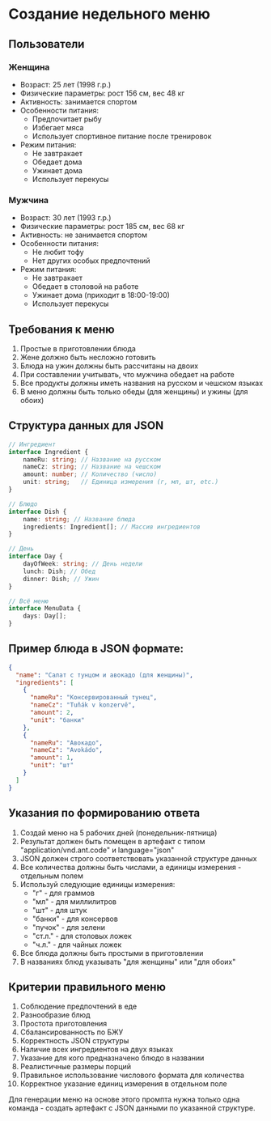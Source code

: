 # Создание недельного меню

## Пользователи

### Женщина
- Возраст: 25 лет (1998 г.р.)
- Физические параметры: рост 156 см, вес 48 кг
- Активность: занимается спортом
- Особенности питания:
    - Предпочитает рыбу
    - Избегает мяса
    - Использует спортивное питание после тренировок
- Режим питания:
    - Не завтракает
    - Обедает дома
    - Ужинает дома
    - Использует перекусы

### Мужчина
- Возраст: 30 лет (1993 г.р.)
- Физические параметры: рост 185 см, вес 68 кг
- Активность: не занимается спортом
- Особенности питания:
    - Не любит тофу
    - Нет других особых предпочтений
- Режим питания:
    - Не завтракает
    - Обедает в столовой на работе
    - Ужинает дома (приходит в 18:00-19:00)
    - Использует перекусы

## Требования к меню
1. Простые в приготовлении блюда
2. Жене должно быть несложно готовить
3. Блюда на ужин должны быть рассчитаны на двоих
4. При составлении учитывать, что мужчина обедает на работе
5. Все продукты должны иметь названия на русском и чешском языках
6. В меню должны быть только обеды (для женщины) и ужины (для обоих)

## Структура данных для JSON
```typescript
// Ингредиент
interface Ingredient {
    nameRu: string; // Название на русском
    nameCz: string; // Название на чешском
    amount: number; // Количество (число)
    unit: string;   // Единица измерения (г, мл, шт, etc.)
}

// Блюдо
interface Dish {
    name: string; // Название блюда
    ingredients: Ingredient[]; // Массив ингредиентов
}

// День
interface Day {
    dayOfWeek: string; // День недели
    lunch: Dish; // Обед
    dinner: Dish; // Ужин
}

// Всё меню
interface MenuData {
    days: Day[];
}
```

## Пример блюда в JSON формате:
```json
{
  "name": "Салат с тунцом и авокадо (для женщины)",
  "ingredients": [
    {
      "nameRu": "Консервированный тунец",
      "nameCz": "Tuňák v konzervě",
      "amount": 2,
      "unit": "банки"
    },
    {
      "nameRu": "Авокадо",
      "nameCz": "Avokádo",
      "amount": 1,
      "unit": "шт"
    }
  ]
}
```

## Указания по формированию ответа
1. Создай меню на 5 рабочих дней (понедельник-пятница)
2. Результат должен быть помещен в артефакт с типом "application/vnd.ant.code" и language="json"
3. JSON должен строго соответствовать указанной структуре данных
4. Все количества должны быть числами, а единицы измерения - отдельным полем
5. Используй следующие единицы измерения:
    - "г" - для граммов
    - "мл" - для миллилитров
    - "шт" - для штук
    - "банки" - для консервов
    - "пучок" - для зелени
    - "ст.л." - для столовых ложек
    - "ч.л." - для чайных ложек
6. Все блюда должны быть простыми в приготовлении
7. В названиях блюд указывать "для женщины" или "для обоих"

## Критерии правильного меню
1. Соблюдение предпочтений в еде
2. Разнообразие блюд
3. Простота приготовления
4. Сбалансированность по БЖУ
5. Корректность JSON структуры
6. Наличие всех ингредиентов на двух языках
7. Указание для кого предназначено блюдо в названии
8. Реалистичные размеры порций
9. Правильное использование числового формата для количества
10. Корректное указание единиц измерения в отдельном поле

Для генерации меню на основе этого промпта нужна только одна команда - создать артефакт с JSON данными по указанной структуре.
